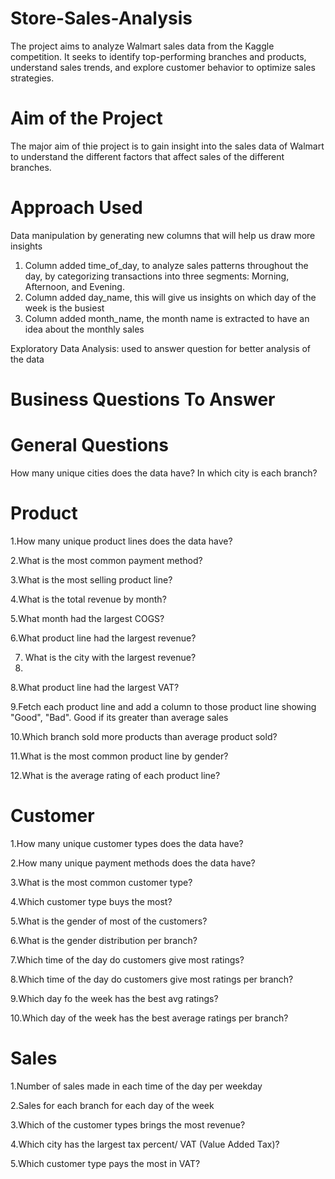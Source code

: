 # Store-Sales-Analysis
The project aims to analyze Walmart sales data from the Kaggle competition. It seeks to identify top-performing branches and products, understand sales trends, and explore customer behavior to optimize sales strategies.

# Aim of the Project
The major aim of thie project is to gain insight into the sales data of Walmart to understand the different factors that affect sales of the different branches.

# Approach Used
Data manipulation by generating new columns that will help us draw more insights
1. Column added time_of_day, to analyze sales patterns throughout the day, by categorizing transactions into three segments: Morning, Afternoon, and Evening.
2. Column added day_name, this will give us insights on which day of the week is the busiest
3. Column added month_name, the month name is extracted to have an idea about the monthly sales

Exploratory Data Analysis: used to answer question for better analysis of the data

# Business Questions To Answer

# General Questions
How many unique cities does the data have?
In which city is each branch?

# Product
1.How many unique product lines does the data have?

2.What is the most common payment method?

3.What is the most selling product line?

4.What is the total revenue by month?

5.What month had the largest COGS?

6.What product line had the largest revenue?

7. What is the city with the largest revenue?
8. 
8.What product line had the largest VAT?

9.Fetch each product line and add a column to those product line showing "Good", "Bad". Good if its greater than average sales

10.Which branch sold more products than average product sold?

11.What is the most common product line by gender?

12.What is the average rating of each product line?


# Customer
1.How many unique customer types does the data have?

2.How many unique payment methods does the data have?

3.What is the most common customer type?

4.Which customer type buys the most?

5.What is the gender of most of the customers?

6.What is the gender distribution per branch?

7.Which time of the day do customers give most ratings?

8.Which time of the day do customers give most ratings per branch?

9.Which day fo the week has the best avg ratings?

10.Which day of the week has the best average ratings per branch?


# Sales
1.Number of sales made in each time of the day per weekday

2.Sales for each branch for each day of the week

3.Which of the customer types brings the most revenue?

4.Which city has the largest tax percent/ VAT (Value Added Tax)?

5.Which customer type pays the most in VAT?

